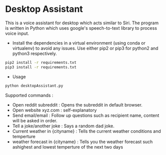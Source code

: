 # Desktop Assistant
This is a voice assistant for desktop which acts similar to Siri. The program is written in Python which uses google's speech-to-text library to process voice input.

* Install the dependencies in a virtual environment (using conda or virtualenv) to avoid any issues. Use either pip2 or pip3 for python2 and python3 respectively.


```bash
pip2 install -r requirements.txt
pip3 install -r requirements.txt
```

* Usage

```bash
python desktopAssistant.py
````


Supported commands :
* Open reddit subreddit : Opens the subreddit in default browser.
* Open website xyz.com : self-explanatory
* Send email/email : Follow up questions such as recipient name, content will be asked in order.
* Tell a joke/another joke : Says a random dad joke.
* Current weather in {cityname} : Tells the current weather conditions and temperture
* weather forecast in {cityname} : Tells you the weather forecast such ashighest and lowest temperture of the next two days
